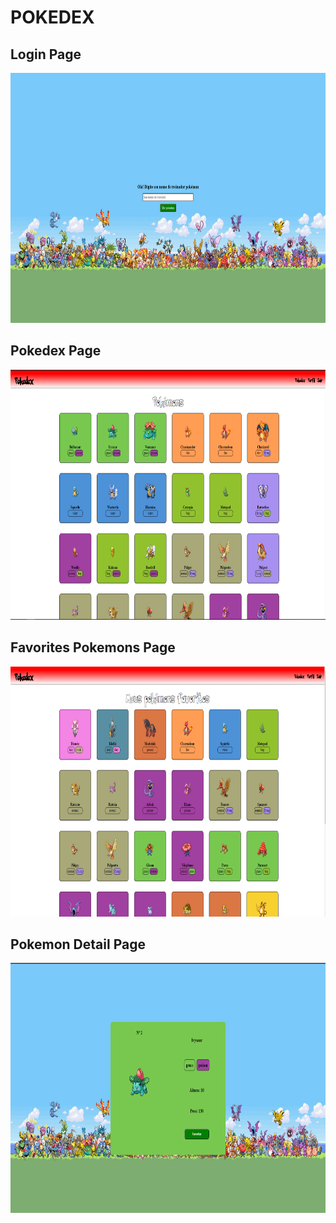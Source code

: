 # POKEDEX

## Login Page
<img alt="login_page" src="images/login_page.png" width="600" height="400" />
<br/>

## Pokedex Page
<img alt="pokedex_page" src="images/pokedex_page.png" width="600" height="400" />
<br/>

## Favorites Pokemons Page
<img alt="favorites_pokemons_page" src="images/favorites_pokemons.png" width="600" height="400" />
<br/>

## Pokemon Detail Page
<img alt="pokemon_detail_page" src="images/pokemon_page.png" width="600" height="400" />
